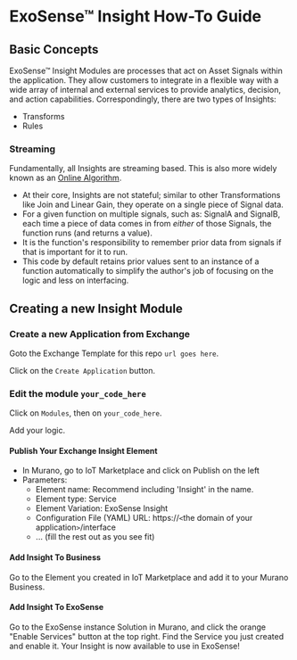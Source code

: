 # ExoSense™ Insight How-To Guide

## Basic Concepts

ExoSense™ Insight Modules are processes that act on Asset Signals within the
application. They allow customers to integrate in a flexible way with a wide
array of internal and external services to provide analytics, decision, and
action capabilities. Correspondingly, there are two types of Insights:

* Transforms
* Rules

### Streaming

Fundamentally, all Insights are streaming based. This is also more widely known as an 
[Online Algorithm](https://en.wikipedia.org/wiki/Online_algorithm).

* At their core, Insights are not stateful; similar to other
  Transformations like Join and Linear Gain, they operate on a single piece of
  Signal data.
* For a given function on multiple signals, such as: SignalA and SignalB, each time a piece of
  data comes in from _either_ of those Signals, the function runs (and returns a value).
* It is the function's responsibility to remember prior data from signals if that is
  important for it to run.
* This code by default retains prior values sent to an instance of a function automatically
  to simplify the author's job of focusing on the logic and less on interfacing.

## Creating a new Insight Module

### Create a new Application from Exchange

Goto the Exchange Template for this repo `url goes here`.

Click on the `Create Application` button.

### Edit the module `your_code_here`

Click on `Modules`, then on `your_code_here`.

Add your logic.

#### Publish Your Exchange Insight Element

* In Murano, go to IoT Marketplace and click on Publish on the left
* Parameters:
  * Element name: Recommend including 'Insight' in the name.
  * Element type: Service
  * Element Variation: ExoSense Insight
  * Configuration File (YAML) URL: https://`<`the domain of your application`>`/interface
  * ... (fill the rest out as you see fit)

#### Add Insight To Business

Go to the Element you created in IoT Marketplace and add it to your Murano Business.

#### Add Insight To ExoSense

Go to the ExoSense instance Solution in Murano, and click the orange "Enable
Services" button at the top right. Find the Service you just created and enable
it. Your Insight is now available to use in ExoSense!

